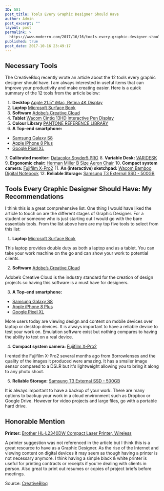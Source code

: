 ```yaml
---
ID: 581
post_title: Tools Every Graphic Designer Should Have
author: Admin
post_excerpt: ""
layout: post
permalink: >
  https://www.moderrn.com/2017/10/16/tools-every-graphic-designer-should-have/
published: true
post_date: 2017-10-16 23:49:17
---
```

<h2>Necessary Tools</h2>
The CreativeBloq recently wrote an article about the 12 tools every graphic designer should have. I am always interested in useful items that can improve your productivity and make creating easier. Here is a quick summary of the 12 tools from the article below:

1. <b>Desktop</b> <a target="_blank" href="https://www.amazon.com/gp/product/B071JNNVT7/ref=as_li_tl?ie=UTF8&camp=1789&creative=9325&creativeASIN=B071JNNVT7&linkCode=as2&tag=moderrnwebsit-20&linkId=f156bd2e917837753c420883cd301326">Apple 21.5" iMac, Retina 4K Display</a><img src="//ir-na.amazon-adsystem.com/e/ir?t=moderrnwebsit-20&l=am2&o=1&a=B071JNNVT7" width="1" height="1" border="0" alt="" style="border:none !important; margin:0px !important;" />
2. <b>Laptop</b> <a target="_blank" href="https://www.amazon.com/gp/product/B0163GNS5S/ref=as_li_tl?ie=UTF8&camp=1789&creative=9325&creativeASIN=B0163GNS5S&linkCode=as2&tag=moderrnwebsit-20&linkId=c04f7835e4955c08f78676045cb8bd1a">Microsoft Surface Book</a><img src="//ir-na.amazon-adsystem.com/e/ir?t=moderrnwebsit-20&l=am2&o=1&a=B0163GNS5S" width="1" height="1" border="0" alt="" style="border:none !important; margin:0px !important;" />
3. <b>Software</b> <a href="https://creative.adobe.com/plans?sdid=KSODC" rel="noopener" target="_blank">Adobe’s Creative Cloud</a>
4. <b>Tablet</b> <a target="_blank" href="https://www.amazon.com/gp/product/B00BSOSCNE/ref=as_li_tl?ie=UTF8&camp=1789&creative=9325&creativeASIN=B00BSOSCNE&linkCode=as2&tag=moderrnwebsit-20&linkId=a76dcfbb7319da5fae458a8d98db5cb8">Wacom Cintiq 13HD Interactive Pen Display</a><img src="//ir-na.amazon-adsystem.com/e/ir?t=moderrnwebsit-20&l=am2&o=1&a=B00BSOSCNE" width="1" height="1" border="0" alt="" style="border:none !important; margin:0px !important;" />
5. <b>Colour Library</b> <a target="_blank" href="https://www.amazon.com/gp/product/B01BESCOZU/ref=as_li_tl?ie=UTF8&camp=1789&creative=9325&creativeASIN=B01BESCOZU&linkCode=as2&tag=moderrnwebsit-20&linkId=661eb8912166456a8fa9a6b1c6207470">PANTONE REFERENCE LIBRARY</a><img src="//ir-na.amazon-adsystem.com/e/ir?t=moderrnwebsit-20&l=am2&o=1&a=B01BESCOZU" width="1" height="1" border="0" alt="" style="border:none !important; margin:0px !important;" />
6. <b>A Top-end smartphone:</b> 
<ul>
	<li><a target="_blank" href="https://www.amazon.com/gp/product/B06Y14T5YW/ref=as_li_tl?ie=UTF8&camp=1789&creative=9325&creativeASIN=B06Y14T5YW&linkCode=as2&tag=moderrnwebsit-20&linkId=bd181e995a074fcc030e420c683ebe9e">Samsung Galaxy S8</a><img src="//ir-na.amazon-adsystem.com/e/ir?t=moderrnwebsit-20&l=am2&o=1&a=B06Y14T5YW" width="1" height="1" border="0" alt="" style="border:none !important; margin:0px !important;" /></li>
 <li><a target="_blank" href="https://www.amazon.com/gp/product/B075QM28RC/ref=as_li_tl?ie=UTF8&camp=1789&creative=9325&creativeASIN=B075QM28RC&linkCode=as2&tag=moderrnwebsit-20&linkId=e7f3762c8d05a716addeb5e4bedb32b6">Apple iPhone 8 Plus</a><img src="//ir-na.amazon-adsystem.com/e/ir?t=moderrnwebsit-20&l=am2&o=1&a=B075QM28RC" width="1" height="1" border="0" alt="" style="border:none !important; margin:0px !important;" /></li>
<li><a target="_blank" href="https://www.amazon.com/gp/product/B01M01ZZAC/ref=as_li_tl?ie=UTF8&camp=1789&creative=9325&creativeASIN=B01M01ZZAC&linkCode=as2&tag=moderrnwebsit-20&linkId=408838732d73f6951f868c085cb30da4">Google Pixel XL</a><img src="//ir-na.amazon-adsystem.com/e/ir?t=moderrnwebsit-20&l=am2&o=1&a=B01M01ZZAC" width="1" height="1" border="0" alt="" style="border:none !important; margin:0px !important;" /></li>
</ul>
7. <b>Calibrated monitor:</b> <a target="_blank" href="https://www.amazon.com/gp/product/B00UBSL31Q/ref=as_li_tl?ie=UTF8&camp=1789&creative=9325&creativeASIN=B00UBSL31Q&linkCode=as2&tag=moderrnwebsit-20&linkId=e964b69b23f307595eb3991a457b5685">Datacolor Spyder5 PRO</a><img src="//ir-na.amazon-adsystem.com/e/ir?t=moderrnwebsit-20&l=am2&o=1&a=B00UBSL31Q" width="1" height="1" border="0" alt="" style="border:none !important; margin:0px !important;" />
8. <b>Variable Desk:</b> <a target="_blank" href="https://www.amazon.com/gp/product/B00JI6NCCK/ref=as_li_tl?ie=UTF8&camp=1789&creative=9325&creativeASIN=B00JI6NCCK&linkCode=as2&tag=moderrnwebsit-20&linkId=64ed826ac9ef7d064bf2ebdde5ce5c1c">VARIDESK</a><img src="//ir-na.amazon-adsystem.com/e/ir?t=moderrnwebsit-20&l=am2&o=1&a=B00JI6NCCK" width="1" height="1" border="0" alt="" style="border:none !important; margin:0px !important;" /> 
9. <b>Ergonomic chair:</b> <a target="_blank" href="https://www.amazon.com/gp/product/B0195AKAEG/ref=as_li_tl?ie=UTF8&camp=1789&creative=9325&creativeASIN=B0195AKAEG&linkCode=as2&tag=moderrnwebsit-20&linkId=f9be1f7512afba6bee177b67f301dfda">Herman Miller B Size Aeron Chair</a><img src="//ir-na.amazon-adsystem.com/e/ir?t=moderrnwebsit-20&l=am2&o=1&a=B0195AKAEG" width="1" height="1" border="0" alt="" style="border:none !important; margin:0px !important;" /> 
10. <b>Compact system camera:</b> <a target="_blank" href="https://www.amazon.com/gp/product/B01A8DUR74/ref=as_li_tl?ie=UTF8&camp=1789&creative=9325&creativeASIN=B01A8DUR74&linkCode=as2&tag=moderrnwebsit-20&linkId=a67b42743cc05a1add8607ecd3d1aac2">Fujifilm X-Pro2</a><img src="//ir-na.amazon-adsystem.com/e/ir?t=moderrnwebsit-20&l=am2&o=1&a=B01A8DUR74" width="1" height="1" border="0" alt="" style="border:none !important; margin:0px !important;" />
11. <b>An (interactive) sketchpad:</b> <a target="_blank" href="https://www.amazon.com/gp/product/B01KKPBZSK/ref=as_li_tl?ie=UTF8&camp=1789&creative=9325&creativeASIN=B01KKPBZSK&linkCode=as2&tag=moderrnwebsit-20&linkId=e999643c3a5992b5c28cec2e8ae5a3dd">Wacom Bamboo Digital Notebook</a><img src="//ir-na.amazon-adsystem.com/e/ir?t=moderrnwebsit-20&l=am2&o=1&a=B01KKPBZSK" width="1" height="1" border="0" alt="" style="border:none !important; margin:0px !important;" />
12. <b>Reliable Storage:</b> <a target="_blank" href="https://www.amazon.com/gp/product/B01AVF6UQQ/ref=as_li_tl?ie=UTF8&camp=1789&creative=9325&creativeASIN=B01AVF6UQQ&linkCode=as2&tag=moderrnwebsit-20&linkId=27239002982067df14d52d3cb7fb3797">Samsung T3 External SSD - 500GB</a><img src="//ir-na.amazon-adsystem.com/e/ir?t=moderrnwebsit-20&l=am2&o=1&a=B01AVF6UQQ" width="1" height="1" border="0" alt="" style="border:none !important; margin:0px !important;" />

<h2>Tools Every Graphic Designer Should Have: My Recommendations</h2>

I think this is a great comprehensive list. One thing I would have liked the article to touch on are the different stages of Graphic Designer. For a student or someone who is just starting out I would go with the bare essentials tools. From the list above here are my top five tools to select from this list: 

1. <b>Laptop</b> <a target="_blank" href="https://www.amazon.com/gp/product/B0163GNS5S/ref=as_li_tl?ie=UTF8&camp=1789&creative=9325&creativeASIN=B0163GNS5S&linkCode=as2&tag=moderrnwebsit-20&linkId=c04f7835e4955c08f78676045cb8bd1a">Microsoft Surface Book</a><img src="//ir-na.amazon-adsystem.com/e/ir?t=moderrnwebsit-20&l=am2&o=1&a=B0163GNS5S" width="1" height="1" border="0" alt="" style="border:none !important; margin:0px !important;" />

This laptop provides double duty as both a laptop and as a tablet. You can take your work machine on the go and can show your work to potential clients. 

2. <b>Software</b> <a href="https://creative.adobe.com/plans?sdid=KSODC" rel="noopener" target="_blank">Adobe’s Creative Cloud</a>

Adobe’s Creative Cloud is the industry standard for the creation of design projects so having this software is a must have for designers. 

3. <b>A Top-end smartphone:</b> 
<ul>
	<li><a target="_blank" href="https://www.amazon.com/gp/product/B06Y14T5YW/ref=as_li_tl?ie=UTF8&camp=1789&creative=9325&creativeASIN=B06Y14T5YW&linkCode=as2&tag=moderrnwebsit-20&linkId=bd181e995a074fcc030e420c683ebe9e">Samsung Galaxy S8</a><img src="//ir-na.amazon-adsystem.com/e/ir?t=moderrnwebsit-20&l=am2&o=1&a=B06Y14T5YW" width="1" height="1" border="0" alt="" style="border:none !important; margin:0px !important;" /></li>
 <li><a target="_blank" href="https://www.amazon.com/gp/product/B075QM28RC/ref=as_li_tl?ie=UTF8&camp=1789&creative=9325&creativeASIN=B075QM28RC&linkCode=as2&tag=moderrnwebsit-20&linkId=e7f3762c8d05a716addeb5e4bedb32b6">Apple iPhone 8 Plus</a><img src="//ir-na.amazon-adsystem.com/e/ir?t=moderrnwebsit-20&l=am2&o=1&a=B075QM28RC" width="1" height="1" border="0" alt="" style="border:none !important; margin:0px !important;" /></li>
<li><a target="_blank" href="https://www.amazon.com/gp/product/B01M01ZZAC/ref=as_li_tl?ie=UTF8&camp=1789&creative=9325&creativeASIN=B01M01ZZAC&linkCode=as2&tag=moderrnwebsit-20&linkId=408838732d73f6951f868c085cb30da4">Google Pixel XL</a><img src="//ir-na.amazon-adsystem.com/e/ir?t=moderrnwebsit-20&l=am2&o=1&a=B01M01ZZAC" width="1" height="1" border="0" alt="" style="border:none !important; margin:0px !important;" /></li>
</ul>

More users today are viewing design and content on mobile devices over laptop or desktop devices. It is always important to have a reliable device to test your work on. Emulation software exist but nothing compares to having the ability to test on a real device. 

4. <b>Compact system camera:</b> <a target="_blank" href="https://www.amazon.com/gp/product/B01A8DUR74/ref=as_li_tl?ie=UTF8&camp=1789&creative=9325&creativeASIN=B01A8DUR74&linkCode=as2&tag=moderrnwebsit-20&linkId=a67b42743cc05a1add8607ecd3d1aac2">Fujifilm X-Pro2</a><img src="//ir-na.amazon-adsystem.com/e/ir?t=moderrnwebsit-20&l=am2&o=1&a=B01A8DUR74" width="1" height="1" border="0" alt="" style="border:none !important; margin:0px !important;" />

I rented the Fujifilm X-Pro2 several months ago from Borrowlenses and the quality of the images it produced were amazing. It has a smaller image sensor compared to a DSLR but it's lightweight allowing you to bring it along to any photo shoot. 

5. <b>Reliable Storage:</b> <a target="_blank" href="https://www.amazon.com/gp/product/B01AVF6UQQ/ref=as_li_tl?ie=UTF8&camp=1789&creative=9325&creativeASIN=B01AVF6UQQ&linkCode=as2&tag=moderrnwebsit-20&linkId=27239002982067df14d52d3cb7fb3797">Samsung T3 External SSD - 500GB</a><img src="//ir-na.amazon-adsystem.com/e/ir?t=moderrnwebsit-20&l=am2&o=1&a=B01AVF6UQQ" width="1" height="1" border="0" alt="" style="border:none !important; margin:0px !important;" />

It is always important to have a backup of your work. There are many options to backup your work in a cloud environment such as Dropbox or Google Drive. However for video projects and large files, go with a portable hard drive. 

<h2>Honorable Mention</h2>

<b>Printer:</b> <a target="_blank" href="https://www.amazon.com/gp/product/B00LZS5EEI/ref=as_li_tl?ie=UTF8&camp=1789&creative=9325&creativeASIN=B00LZS5EEI&linkCode=as2&tag=moderrnwebsit-20&linkId=d7305973a8c92f0a8063327b18bac1e1">Brother HL-L2340DW Compact Laser Printer, Wireless</a><img src="//ir-na.amazon-adsystem.com/e/ir?t=moderrnwebsit-20&l=am2&o=1&a=B00LZS5EEI" width="1" height="1" border="0" alt="" style="border:none !important; margin:0px !important;" />

A printer suggestion was not referenced in the article but I think this is a great resource to have as a Graphic Designer. As the rise of the Internet and viewing content on digital devices it may seem as though having a printer is not necessary anymore. I think having a simple black & white printer is useful for printing contracts or receipts if you're dealing with clients in person. Also great to print out resumes or copies of project briefs before meetings. 


Source: <a href="http://www.creativebloq.com/graphic-design/tools-every-graphic-designer-should-have-6133208" rel="noopener" target="_blank">CreativeBloq</a>
